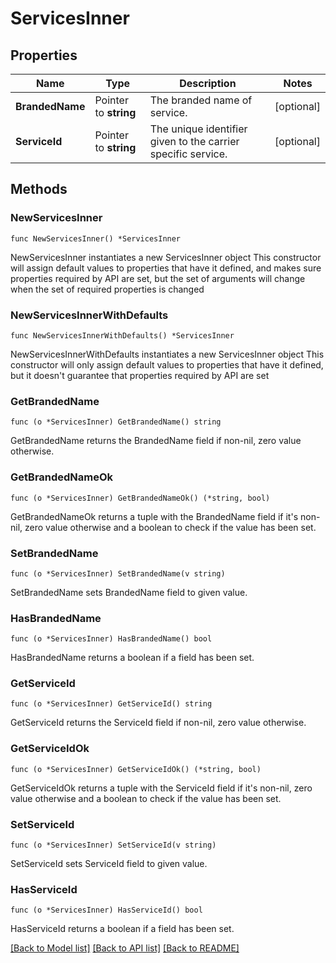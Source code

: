 # ServicesInner

## Properties

Name | Type | Description | Notes
------------ | ------------- | ------------- | -------------
**BrandedName** | Pointer to **string** | The branded name of service. | [optional] 
**ServiceId** | Pointer to **string** | The unique identifier given to the carrier specific service. | [optional] 

## Methods

### NewServicesInner

`func NewServicesInner() *ServicesInner`

NewServicesInner instantiates a new ServicesInner object
This constructor will assign default values to properties that have it defined,
and makes sure properties required by API are set, but the set of arguments
will change when the set of required properties is changed

### NewServicesInnerWithDefaults

`func NewServicesInnerWithDefaults() *ServicesInner`

NewServicesInnerWithDefaults instantiates a new ServicesInner object
This constructor will only assign default values to properties that have it defined,
but it doesn't guarantee that properties required by API are set

### GetBrandedName

`func (o *ServicesInner) GetBrandedName() string`

GetBrandedName returns the BrandedName field if non-nil, zero value otherwise.

### GetBrandedNameOk

`func (o *ServicesInner) GetBrandedNameOk() (*string, bool)`

GetBrandedNameOk returns a tuple with the BrandedName field if it's non-nil, zero value otherwise
and a boolean to check if the value has been set.

### SetBrandedName

`func (o *ServicesInner) SetBrandedName(v string)`

SetBrandedName sets BrandedName field to given value.

### HasBrandedName

`func (o *ServicesInner) HasBrandedName() bool`

HasBrandedName returns a boolean if a field has been set.

### GetServiceId

`func (o *ServicesInner) GetServiceId() string`

GetServiceId returns the ServiceId field if non-nil, zero value otherwise.

### GetServiceIdOk

`func (o *ServicesInner) GetServiceIdOk() (*string, bool)`

GetServiceIdOk returns a tuple with the ServiceId field if it's non-nil, zero value otherwise
and a boolean to check if the value has been set.

### SetServiceId

`func (o *ServicesInner) SetServiceId(v string)`

SetServiceId sets ServiceId field to given value.

### HasServiceId

`func (o *ServicesInner) HasServiceId() bool`

HasServiceId returns a boolean if a field has been set.


[[Back to Model list]](../README.md#documentation-for-models) [[Back to API list]](../README.md#documentation-for-api-endpoints) [[Back to README]](../README.md)



